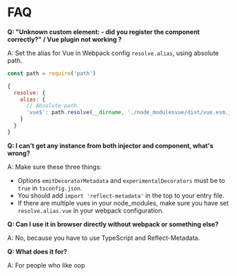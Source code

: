 # FAQ

**Q: "Unknown custom element: <router-view> - did you register the component correctly?" / Vue plugin not working ?**

A: Set the alias for Vue in Webpack config `resolve.alias`, using absolute path.

```js
const path = require('path')

{
  resolve: {
    alias: {
      // Absolute path.
      'vue$': path.resolve(__dirname, './node_modulesvue/dist/vue.esm.js')
    }
  }
}
```

**Q: I can't get any instance from both injector and component, what's wrong?**

A: Make sure these three things:
 - Options `emitDecoratorMetadata` and `experimentalDecorators` must be to `true` in `tsconfig.json`.
 - You should add `import 'reflect-metadata'` in the top to your entry file.
 - If there are multiple vues in your node_modules, make sure you have set `resolve.alias.vue` in your webpack configuration.

**Q: Can I use it in browser directly without webpack or something else?**

A: No, because you have to use TypeScript and Reflect-Metadata.

**Q: What does it for?**

A: For people who like oop 

